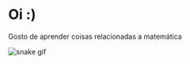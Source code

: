 # Oi :)
Gosto de aprender coisas relacionadas a matemática

![snake gif](https://github.com/SOPHI-A9/SOPHI-A9/blob/output/github-contribution-grid-snake.gif)



